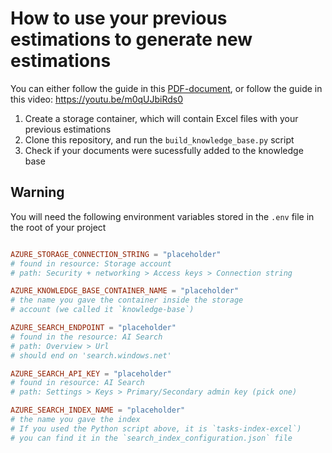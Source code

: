 # How to use your previous estimations to generate new estimations

You can either follow the guide in this [PDF-document](./How%20to%20(re)build%20your%20knowledge%20base%20(search%20index).pdf), or follow the guide in this video: <https://youtu.be/m0qUJbiRds0>

1. Create a storage container, which will contain Excel files with your previous estimations
2. Clone this repository, and run the `build_knowledge_base.py` script
3. Check if your documents were sucessfully added to the knowledge base

## Warning

You will need the following environment variables stored in the `.env` file in the root of your project

```toml

AZURE_STORAGE_CONNECTION_STRING = "placeholder"
# found in resource: Storage account
# path: Security + networking > Access keys > Connection string

AZURE_KNOWLEDGE_BASE_CONTAINER_NAME = "placeholder"
# the name you gave the container inside the storage
# account (we called it `knowledge-base`)

AZURE_SEARCH_ENDPOINT = "placeholder"
# found in the resource: AI Search
# path: Overview > Url
# should end on 'search.windows.net'

AZURE_SEARCH_API_KEY = "placeholder"
# found in resource: AI Search
# path: Settings > Keys > Primary/Secondary admin key (pick one)

AZURE_SEARCH_INDEX_NAME = "placeholder"
# the name you gave the index
# If you used the Python script above, it is `tasks-index-excel`)
# you can find it in the `search_index_configuration.json` file
```
